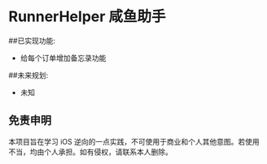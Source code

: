 # RunnerHelper 咸鱼助手

##已实现功能:
- 给每个订单增加备忘录功能

##未来规划:
- 未知

## 免责申明
本项目旨在学习 iOS 逆向的一点实践，不可使用于商业和个人其他意图。若使用不当，均由个人承担。如有侵权，请联系本人删除。


